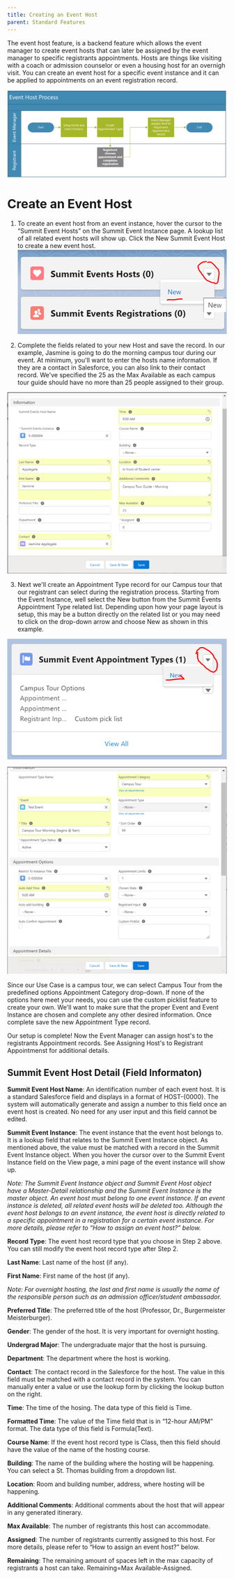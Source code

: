 ```yaml
---
title: Creating an Event Host
parent: Standard Features
---
```

The event host feature, is a backend feature which allows the event manager to create event hosts that can later be assigned by the event manager to specific registrants appointments.  Hosts are things like visiting with a coach or admission counselor or even a housing host for an overnigh visit.  You can create an event host for a specific event instance and it can be applied to appointments on an event registration record.

![Event Host Process Flow Image](../images/EventHostProcessFlow.PNG)


# Create an Event Host

1.	To create an event host from an event instance, hover the cursor to the “Summit Event Hosts” on the Summit Event Instance page. A lookup list of all related event hosts will show up. Click the New Summit Event Host to create a new event host.  
![Create Event Host_New_Button](../images/SE_Events_CreateHostNewButton.PNG)

2. Complete the fields related to your new Host and save the record.  In our example, Jasmine is going to do the morning campus tour during our event.  At minimum, you'll want to enter the hosts name information.  If they are a contact in Salesforce, you can also link to their contact record.  We've specified the 25 as the Max Available as each campus tour guide should have no more than 25 people assigned to their group.

![Create Event Host_Record](../images/EventHost_CreateHostRecord.PNG)

3. Next we'll create an Appointment Type record for our Campus tour that our registrant can select during the registration process.  Starting from the Event Instance, well select the New button from the Summit Events Appointment Type related list.  Depending upon how your page layout is setup, this may be a button directly on the related list or you may need to click on the drop-down arrow and choose New as shown in this example.

![Create Event Appointment Type Record](../images/EventHost_CreateAppointmentRecord.PNG)

![Create Event Appointment Type Record_Screen](../images/EventHost_CreateAppointmentRecordP1.PNG)


Since our Use Case is a campus tour, we can select Campus Tour from the predefined options Appointment Category drop-down.  If none of the options here meet your needs, you can use the custom picklist feature to create your own.  We'll want to make sure that the proper Event and Event Instance are chosen and complete any other desired information.  Once complete save the new Appointment Type record.

Our setup is complete!  Now the Event Manager can assign host's to the registrants Appointment records.   See Assigning Host's to Registrant Appointmenst for additional details.







## Summit Event Host Detail (Field Informaton)
**Summit Event Host Name**: An identification number of each event host. It is a standard Salesforce field and displays in a format of HOST-{0000}. The system will automatically generate and assign a number to this field once an event host is created. No need for any user input and this field cannot be edited.

**Summit Event Instance**: The event instance that the event host belongs to. It is a lookup field that relates to the Summit Event Instance object. As mentioned above, the value must be matched with a record in the Summit Event Instance object. When you hover the cursor over to the Summit Event Instance field on the View page, a mini page of the event instance will show up.
 
_Note: The Summit Event Instance object and Summit Event Host object have a Master-Detail relationship and the Summit Event Instance is the master object. An event host must belong to one event instance. If an event instance is deleted, all related event hosts will be deleted too. Although the event host belongs to an event instance, the event host is directly related to a specific appointment in a registration for a certain event instance. For more details, please refer to “How to assign an event host?” below._

**Record Type**: The event host record type that you choose in Step 2 above. You can still modify the event host record type after Step 2.

**Last Name**: Last name of the host (if any). 

**First Name**: First name of the host (if any).

_Note: For overnight hosting, the last and first name is usually the name of the responsible person such as an admission officer/student ambassador._

**Preferred Title**: The preferred title of the host (Professor, Dr., Burgermeister Meisterburger).

**Gender**: The gender of the host. It is very important for overnight hosting. 

**Undergrad Major**: The undergraduate major that the host is pursuing. 

**Department**: The department where the host is working.

**Contact**: The contact record in the Salesforce for the host. The value in this field must be matched with a contact record in the system. You can manually enter a value or use the lookup form by clicking the lookup button on the right. 

**Time**: The time of the hosing. The data type of this field is Time.

**Formatted Time**: The value of the Time field that is in “12-hour AM/PM” format. The data type of this field is Formula(Text).

**Course Name**: If the event host record type is Class, then this field should have the value of the name of the hosting course. 
 
**Building**: The name of the building where the hosting will be happening. You can select a St. Thomas building from a dropdown list.

**Location**: Room and building number, address, where hosting will be happening.

**Additional Comments**: Additional comments about the host that will appear in any generated itinerary. 

**Max Available**: The number of registrants this host can accommodate.

**Assigned**: The number of registrants currently assigned to this host. For more details, please refer to “How to assign an event host?” below.

**Remaining**: The remaining amount of spaces left in the max capacity of registrants a host can take. Remaining=Max Available-Assigned. 


